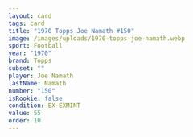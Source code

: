 ```yaml
---
layout: card
tags: card
title: "1970 Topps Joe Namath #150"
image: /images/uploads/1970-topps-joe-namath.webp
sport: Football
year: "1970"
brand: Topps
subset: ""
player: Joe Namath
lastName: Namath
number: "150"
isRookie: false
condition: EX-EXMINT
value: 55
order: 10
---
```

